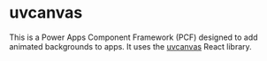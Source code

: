 # uvcanvas

This is a Power Apps Component Framework (PCF) designed to add animated backgrounds to apps. It uses the [uvcanvas](https://uvcanvas.com/) React library. 
